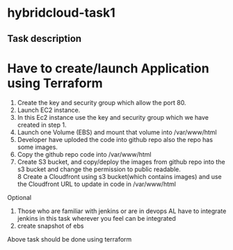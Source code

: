# hybridcloud-task1

## Task description

# Have to create/launch Application using Terraform

1. Create the key and security group which allow the port 80.
2. Launch EC2 instance.
3. In this Ec2 instance use the key and security group which we have created in step 1.
4. Launch one Volume (EBS) and mount that volume into /var/www/html
5. Developer have uploded the code into github repo also the repo has some images.
6. Copy the github repo code into /var/www/html
7. Create S3 bucket, and copy/deploy the images from github repo into the s3 bucket and change the permission to public readable.  
8 Create a Cloudfront using s3 bucket(which contains images) and use the Cloudfront URL to  update in code in /var/www/html

Optional
1) Those who are familiar with jenkins or are in devops AL have to integrate jenkins in this task wherever you feel can be integrated
2) create snapshot of ebs

Above task should be done using terraform
